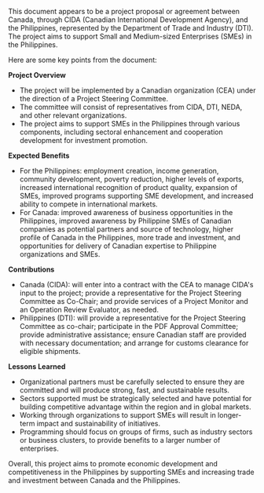 This document appears to be a project proposal or agreement between Canada, through CIDA (Canadian International Development Agency), and the Philippines, represented by the Department of Trade and Industry (DTI). The project aims to support Small and Medium-sized Enterprises (SMEs) in the Philippines.

Here are some key points from the document:

**Project Overview**

* The project will be implemented by a Canadian organization (CEA) under the direction of a Project Steering Committee.
* The committee will consist of representatives from CIDA, DTI, NEDA, and other relevant organizations.
* The project aims to support SMEs in the Philippines through various components, including sectoral enhancement and cooperation development for investment promotion.

**Expected Benefits**

* For the Philippines: employment creation, income generation, community development, poverty reduction, higher levels of exports, increased international recognition of product quality, expansion of SMEs, improved programs supporting SME development, and increased ability to compete in international markets.
* For Canada: improved awareness of business opportunities in the Philippines, improved awareness by Philippine SMEs of Canadian companies as potential partners and source of technology, higher profile of Canada in the Philippines, more trade and investment, and opportunities for delivery of Canadian expertise to Philippine organizations and SMEs.

**Contributions**

* Canada (CIDA): will enter into a contract with the CEA to manage CIDA's input to the project; provide a representative for the Project Steering Committee as Co-Chair; and provide services of a Project Monitor and an Operation Review Evaluator, as needed.
* Philippines (DTI): will provide a representative for the Project Steering Committee as co-chair; participate in the PDF Approval Committee; provide administrative assistance; ensure Canadian staff are provided with necessary documentation; and arrange for customs clearance for eligible shipments.

**Lessons Learned**

* Organizational partners must be carefully selected to ensure they are committed and will produce strong, fast, and sustainable results.
* Sectors supported must be strategically selected and have potential for building competitive advantage within the region and in global markets.
* Working through organizations to support SMEs will result in longer-term impact and sustainability of initiatives.
* Programming should focus on groups of firms, such as industry sectors or business clusters, to provide benefits to a larger number of enterprises.

Overall, this project aims to promote economic development and competitiveness in the Philippines by supporting SMEs and increasing trade and investment between Canada and the Philippines.